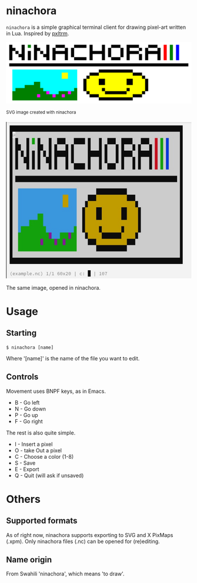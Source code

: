 # ninachora

`ninachora` is a simple graphical terminal client for drawing pixel-art written in Lua.
Inspired by [pxltrm](https://github.com/dylanaraps/pxltrm).

![example SVG](./example.svg)

<sup>SVG image created with ninachora</sup>

![screenshot](./screenshot.jpg)

The same image, opened in ninachora.

# Usage

## Starting

```
$ ninachora [name]
```

Where '[name]' is the name of the file you want to edit.

## Controls

Movement uses BNPF keys, as in Emacs.

* B - Go left
* N - Go down
* P - Go up
* F - Go right

The rest is also quite simple.

* I - Insert a pixel
* O - take Out a pixel
* C - Choose a color (1-8)
* S - Save
* E - Export
* Q - Quit (will ask if unsaved)

# Others

## Supported formats

As of right now, ninachora supports exporting to SVG and X PixMaps (.xpm).
Only ninachora files (.nc) can be opened for (re)editing.

## Name origin

From Swahili 'ninachora', which means 'to draw'.
